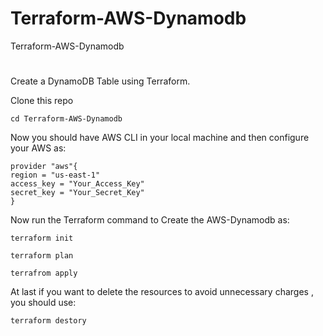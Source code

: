 # Terraform-AWS-Dynamodb
Terraform-AWS-Dynamodb

#

 Create a DynamoDB Table using Terraform.

Clone this repo

```
cd Terraform-AWS-Dynamodb
```

Now you should have AWS CLI in your local machine and then configure your AWS as:
```
provider "aws"{
region = "us-east-1"
access_key = "Your_Access_Key"
secret_key = "Your_Secret_Key"
}
```

Now run the Terraform command to Create the AWS-Dynamodb as:

```
terraform init
```

```
terraform plan
```

```
terrafrom apply
```

At last if you want to delete the resources to avoid unnecessary charges , you should use:

```
terraform destory
```




